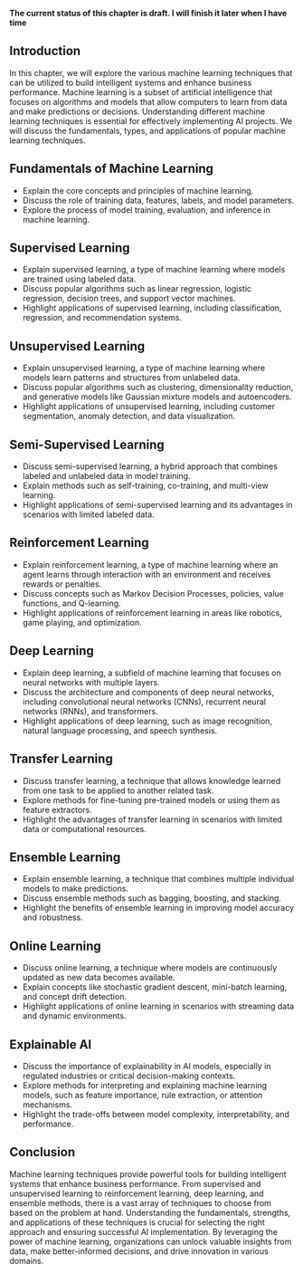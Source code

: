 **The current status of this chapter is draft. I will finish it later when I have time**

Introduction
------------

In this chapter, we will explore the various machine learning techniques that can be utilized to build intelligent systems and enhance business performance. Machine learning is a subset of artificial intelligence that focuses on algorithms and models that allow computers to learn from data and make predictions or decisions. Understanding different machine learning techniques is essential for effectively implementing AI projects. We will discuss the fundamentals, types, and applications of popular machine learning techniques.

Fundamentals of Machine Learning
--------------------------------

* Explain the core concepts and principles of machine learning.
* Discuss the role of training data, features, labels, and model parameters.
* Explore the process of model training, evaluation, and inference in machine learning.

Supervised Learning
-------------------

* Explain supervised learning, a type of machine learning where models are trained using labeled data.
* Discuss popular algorithms such as linear regression, logistic regression, decision trees, and support vector machines.
* Highlight applications of supervised learning, including classification, regression, and recommendation systems.

Unsupervised Learning
---------------------

* Explain unsupervised learning, a type of machine learning where models learn patterns and structures from unlabeled data.
* Discuss popular algorithms such as clustering, dimensionality reduction, and generative models like Gaussian mixture models and autoencoders.
* Highlight applications of unsupervised learning, including customer segmentation, anomaly detection, and data visualization.

Semi-Supervised Learning
------------------------

* Discuss semi-supervised learning, a hybrid approach that combines labeled and unlabeled data in model training.
* Explain methods such as self-training, co-training, and multi-view learning.
* Highlight applications of semi-supervised learning and its advantages in scenarios with limited labeled data.

Reinforcement Learning
----------------------

* Explain reinforcement learning, a type of machine learning where an agent learns through interaction with an environment and receives rewards or penalties.
* Discuss concepts such as Markov Decision Processes, policies, value functions, and Q-learning.
* Highlight applications of reinforcement learning in areas like robotics, game playing, and optimization.

Deep Learning
-------------

* Explain deep learning, a subfield of machine learning that focuses on neural networks with multiple layers.
* Discuss the architecture and components of deep neural networks, including convolutional neural networks (CNNs), recurrent neural networks (RNNs), and transformers.
* Highlight applications of deep learning, such as image recognition, natural language processing, and speech synthesis.

Transfer Learning
-----------------

* Discuss transfer learning, a technique that allows knowledge learned from one task to be applied to another related task.
* Explore methods for fine-tuning pre-trained models or using them as feature extractors.
* Highlight the advantages of transfer learning in scenarios with limited data or computational resources.

Ensemble Learning
-----------------

* Explain ensemble learning, a technique that combines multiple individual models to make predictions.
* Discuss ensemble methods such as bagging, boosting, and stacking.
* Highlight the benefits of ensemble learning in improving model accuracy and robustness.

Online Learning
---------------

* Discuss online learning, a technique where models are continuously updated as new data becomes available.
* Explain concepts like stochastic gradient descent, mini-batch learning, and concept drift detection.
* Highlight applications of online learning in scenarios with streaming data and dynamic environments.

Explainable AI
--------------

* Discuss the importance of explainability in AI models, especially in regulated industries or critical decision-making contexts.
* Explore methods for interpreting and explaining machine learning models, such as feature importance, rule extraction, or attention mechanisms.
* Highlight the trade-offs between model complexity, interpretability, and performance.

Conclusion
----------

Machine learning techniques provide powerful tools for building intelligent systems that enhance business performance. From supervised and unsupervised learning to reinforcement learning, deep learning, and ensemble methods, there is a vast array of techniques to choose from based on the problem at hand. Understanding the fundamentals, strengths, and applications of these techniques is crucial for selecting the right approach and ensuring successful AI implementation. By leveraging the power of machine learning, organizations can unlock valuable insights from data, make better-informed decisions, and drive innovation in various domains.
